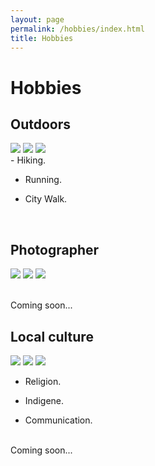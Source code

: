 ```yaml
---
layout: page
permalink: /hobbies/index.html
title: Hobbies
---
```


# Hobbies

## Outdoors

<div class="third">
<img src="/images/swimming2.JPG">
<img src="/images/swimming.JPG">
<img src="/images/surfing1.JPG">
</div>
- Hiking.

- Running.

- City Walk.

<br>

## Photographer

<div class="third">
<img src="/images/swimming2.JPG">
<img src="/images/swimming.JPG">
<img src="/images/surfing1.JPG">
</div>

<br>Coming soon...

## Local culture

<div class="third">
<img src="/images/swimming2.JPG">
<img src="/images/swimming.JPG">
<img src="/images/surfing1.JPG">
</div>

- Religion.

- Indigene.

- Communication.

<br>Coming soon...



